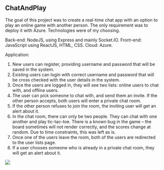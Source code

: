 ## ChatAndPlay

The goal of this project was to create a real-time chat app with an option to play an online game with another person. 
The only requirement was to deploy it with Azure. Technologies were of my choosing. 

Back-end: NodeJS, using Express and mainly Socket.IO.
Front-end: JavaScript using ReactJS, HTML, CSS.
Cloud: Azure.

Application:
1.	New users can register, providing username and password that will be saved in the system.
2.	Existing users can login with correct username and password that will be cross checked with the user details in the system.
3.	Once the users are logged in, they will see two lists: online users to chat with, and offline users.
4.	The user can pick someone to chat with, and send them an invite. If the other person accepts, both users will enter a private chat room.
5.	If the other person refuses to join the room, the inviting user will get an alert about it.
6.	In the chat room, there can only be two people. They can chat with one another and play tic-tac-toe. There is a known bug in the game – the board sometimes will not render correctly, and the scores change at random. Due to time constraints, this was left as is.
7.	Once one of the users leave the room, both of the users are redirected to the user lists page. 
8.	If a user chooses someone who is already in a private chat room, they will get an alert about it. 

 ![](https://github.com/Lena-Kalmikov/Chat-And-Play/blob/main/ChatAndPlay1.gif)
